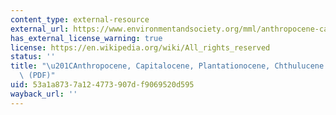 ```yaml
---
content_type: external-resource
external_url: https://www.environmentandsociety.org/mml/anthropocene-capitalocene-plantationocene-chthulucene-making-kin
has_external_license_warning: true
license: https://en.wikipedia.org/wiki/All_rights_reserved
status: ''
title: "\u201CAnthropocene, Capitalocene, Plantationocene, Chthulucene: Making Kin.\u201D\
  \ (PDF)"
uid: 53a1a873-7a12-4773-907d-f9069520d595
wayback_url: ''
---
```

